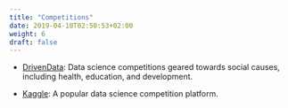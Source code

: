 ```yaml
---
title: "Competitions"
date: 2019-04-10T02:50:53+02:00
weight: 6
draft: false
---
```


* [DrivenData](https://www.drivendata.org/): Data science competitions geared towards social causes, including health, education, and development.

* [Kaggle](https://kaggle.com): A popular data science competition platform.
